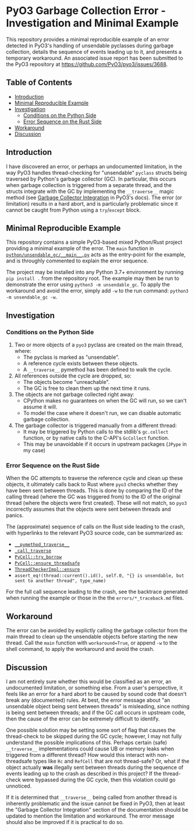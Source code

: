 # PyO3 Garbage Collection Error - Investigation and Minimal Example

This repository provides a minimal reproducible example of an error detected in 
PyO3's handling of unsendable pyclasses during garbage collection, details the 
sequence of events leading up to it, and presents a temporary workaround. An 
associated issue report has been submitted to the PyO3 repository at 
https://github.com/PyO3/pyo3/issues/3688.


## Table of Contents
* [Introduction](#introduction)
* [Minimal Reproducible Example](#minimal-reproducible-example)
* [Investigation](#investigation)
  * [Conditions on the Python Side](#conditions-on-the-python-side)
  * [Error Sequence on the Rust Side](#error-sequence-on-the-rust-side)
* [Workaround](#workaround)
* [Discussion](#discussion)


## Introduction
I have discovered an error, or perhaps an undocumented limitation, in the way PyO3 
handles thread-checking for "unsendable" `pyclass` structs being traversed by 
Python's garbage collector (GC). In particular, this occurs when garbage collection 
is triggered from a separate thread, and the structs integrate with the GC by 
implementing the `__traverse__` magic method (see [Garbage Collector Integration](https://pyo3.rs/v0.19.1/class/protocols.html#garbage-collector-integration) 
in PyO3's docs). The error (or limitation) results in a hard abort, and is particularly 
problematic since it cannot be caught from Python using a `try`/`except` block.


## Minimal Reproducible Example
This repository contains a simple PyO3-based mixed Python/Rust project 
providing a minimal example of the error. The `main` function in 
[`python/unsendable_gc/__main__.py`](python/unsendable_gc/__main__.py) 
acts as the entry-point for the example, and is throughly commented to 
explain the error sequence.

The project may be installed into any Python 3.7+ environment by running `pip install .` 
from the repository root. The example may then be run to demonstrate the error using 
`python3 -m unsendable_gc`. To apply the workaround and avoid the error, simply add 
`-w` to the run command: `python3 -m unsendable_gc -w`.


## Investigation

### Conditions on the Python Side
1. Two or more objects of a `pyo3` pyclass are created on the main thread, where:
   - The pyclass is marked as "unsendable".
   - A reference cycle exists between these objects.
   - A `__traverse__` pymethod has been defined to walk the cycle.
2. All references outside the cycle are dropped, so:
   - The objects become "unreachable".
   - The GC is free to clean them up the next time it runs.
3. The objects are not garbage collected right away:
   - CPython makes no guarantees on when the GC will run, so we can't assume it will.
   - To model the case where it doesn't run, we can disable automatic garbage collection.
4. The garbage collector is triggered manually from a different thread:
   - It may be triggered by Python calls to the stdlib's `gc.collect` function,
     or by native calls to the C-API's `GcCollect` function.
   - This may be unavoidable if it occurs in upstream packages (`JPype` in my case)

### Error Sequence on the Rust Side
When the GC attempts to traverse the reference cycle and clean up these objects,
it ultimately calls back to Rust where `pyo3` checks whether they have been sent
between threads. This is done by comparing the ID of the calling thread (where
the GC was triggered from) to the ID of the original thread (where the objects
were first created). These will not match, so `pyo3` incorrectly assumes that
the objects were sent between threads and panics.

The (approximate) sequence of calls on the Rust side leading to the crash, with 
hyperlinks  to the relevant PyO3 source code, can be summarized as:
- [`__pymethod_traverse__`](https://github.com/PyO3/pyo3/blob/8bd29722017e51088e97112a8cebd658f61606c4/pyo3-macros-backend/src/pymethod.rs#L420)
- [`_call_traverse`](https://github.com/PyO3/pyo3/blob/8bd29722017e51088e97112a8cebd658f61606c4/src/impl_/pymethods.rs#L272)
- [`PyCell::try_borrow`](https://github.com/PyO3/pyo3/blob/8bd29722017e51088e97112a8cebd658f61606c4/src/pycell.rs#L348)
- [`PyCell::ensure_threadsafe`](https://github.com/PyO3/pyo3/blob/8bd29722017e51088e97112a8cebd658f61606c4/src/pycell.rs#L1025)
- [`ThreadCheckerImpl::ensure`](https://github.com/PyO3/pyo3/blob/8bd29722017e51088e97112a8cebd658f61606c4/src/impl_/pyclass.rs#L1048)
- `assert_eq!(thread::current().id(), self.0, "{} is unsendable, but sent to another thread", type_name)`

For the full call sequence leading to the crash, see the backtrace generated when 
running the example or those in the the `errors/*_traceback.md` files. 


## Workaround
The error can be avoided by explictly calling the garbage collector from the main 
thread to clean up the unsendable objects before starting the new thread. Call 
the `main` function with `workaround=True`, or append `-w` to the shell command, 
to apply the workaround and avoid the crash.


## Discussion
I am not entirely sure whether this would be classified as an error, an undocumented 
limitation, or something else. From a user's perspective, it feels like an error for 
a hard abort to be caused by sound code that doesn't break any (documented) rules. 
At best, the error message about "an unsendable object being sent between threads" 
is misleading, since nothing is being sent between threads; and if the GC call occurs 
in upstream code, then the cause of the error can be extremely difficult to identify.

One possible solution may be setting some sort of flag that causes the thread-check 
to be skipped during the GC cycle; however, I may not fully understand the possible 
implications of this. Perhaps certain (safe) `__traverse__` implementations could 
cause UB or memory leaks when triggered from a different thread? How would this 
interact with non-threadsafe types like `Rc` and `RefCell` that are not thread-safe?
Or, what if the object actually **was** illegally sent between threads during the 
sequence of events leading up to the crash as described in this project? If the 
thread-check were bypassed during the GC cycle, then this violation could go 
unnoticed.

If it is determined that `__traverse__` being called from another thread is inherently 
problematic and the issue cannot be fixed in PyO3, then at least the "Garbage Collector 
Integration" section of the documentation should be updated to mention the limitation 
and workaround. The error message should also be improved if it is practical to do so.
